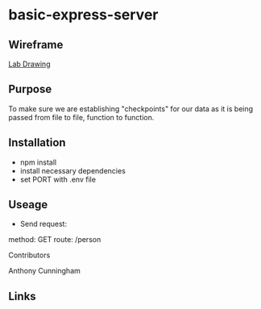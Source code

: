 # basic-express-server

## Wireframe

[Lab Drawing](Lab02_drawing.png)

## Purpose

To make sure we are establishing "checkpoints" for our data as it is being passed from file to file, function to function.

## Installation

* npm install
* install necessary dependencies
* set PORT with .env file

## Useage

* Send request:

method: GET
route: /person

Contributors

Anthony Cunningham

## Links

